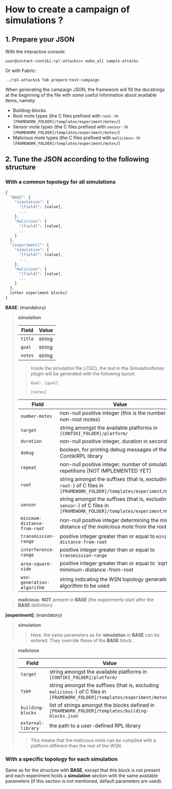 # How to create a campaign of simulations ?

## 1. Prepare your JSON

With the interactive console:
 
 ```
 user@instant-contiki:rpl-attacks>> make_all sample-attacks
 ```

Or with Fabric:

 ```
 ../rpl-attacks$ fab prepare:test-campaign
 ```
 
 When generating the campaign JSON, the framework will fill the docstrings at the beginning of the file with some useful information about available items, namely:
 
 - Building-blocks
 - Root mote types (the C files prefixed with `root-` in `[FRAMEWORK_FOLDER]/templates/experiment/motes/`)
 - Sensor mote types (the C files prefixed with `sensor-` in `[FRAMEWORK_FOLDER]/templates/experiment/motes/`)
 - Malicious mote types (the C files prefixed with `malicious-` in `[FRAMEWORK_FOLDER]/templates/experiment/motes/`)


## 2. Tune the JSON according to the following structure

### With a common topology for all simulations
 
 ```javascript
 {
   "BASE": {
     "simulation": { 
       "[field]": [value],
       ...
     },
     "malicious": {
       "[field]": [value],
       ...
     }
   },
   "[experiment]": {
     "simulation": { 
       "[field]": [value],
       ...
     },
     "malicious": {
       "[field]": [value],
       ...
     }
   },
   [other experiment blocks]
 }
 ```
 
**BASE**: (mandatory)
 
 > **simulation**
 >
 >  **Field** | **Value**
 >  --- | ---
 >  `title` | string
 >  `goal` | string
 >  `notes` | string
 >
 >> Inside the simulation file (.CSC), the text in the SimulationNotes plugin will be generated with the following layout:
 >>
 >> `Goal: [goal]`
 >> 
 >> `[notes]`
 >
 >  **Field** | **Value**
 >  --- | ---
 >  `number-motes` | non-null positive integer (this is the number of non-root motes)
 >  `target` | string amongst the available platforms in `[CONTIKI_FOLDER]/platform/`
 >  `duration` | non-null positive integer, duration in seconds
 >  `debug` | boolean, for printing debug messages of the ContikiRPL library
 >  `repeat` | non-null positive integer, number of simulation repetitions [NOT IMPLEMENTED YET]
 >  `root` | string amongst the suffixes (that is, excluding `root-`) of C files in `[FRAMEWORK_FOLDER]/templates/experiment/motes/`
 >  `sensor` | string amongst the suffixes (that is, excluding `sensor-`) of C files in `[FRAMEWORK_FOLDER]/templates/experiment/motes/`
 >  `minimum-distance-from-root` | non-null positive integer determining the minimal distance *of the malicious mote* from the root
 >  `transmission-range` | positive integer greater than or equal to `minimum-distance-from-root`
 >  `interference-range` | positive integer greater than or equal to `transmission-range`
 >  `area-square-side` | positive integer greater than or equal to `sqrt(2) * minimum-distance-from-root
 >  `wsn-generation-algorithm` | string indicating the WSN topology generation algorithm to be used
 
 > **malicious**: **NOT** present in **BASE**
 >   (the experiments start after the **BASE** definition)


**[experiment]**: (mandatory)
 
 > **simulation**
 >
 >> Here, the same parameters as for **simulation** in **BASE** can be entered. They override these of the **BASE** block.

 > **malicious**
 > 
 >  **Field** | **Value**
 >  --- | ---
 >  `target` | string amongst the available platforms in `[CONTIKI_FOLDER]/platform/`
 >  `type` | string amongst the suffixes (that is, excluding `malicious-`) of C files in `[FRAMEWORK_FOLDER]/templates/experiment/motes/`
 >  `building-blocks` | list of strings amongst the blocks defined in `[FRAMEWORK_FOLDER]/templates/building-blocks.json`
 >  `external-library` | the path to a user-defined RPL library
 >
 >> This means that the malicious mote can be compiled with a platform different than the rest of the WSN.


### With a specific topology for each simulation
 
Same as for the structure with **BASE**, except that this block is not present and each experiment holds a **simulation** section with the same available parameters (if this section is not mentioned, default parameters are used).
